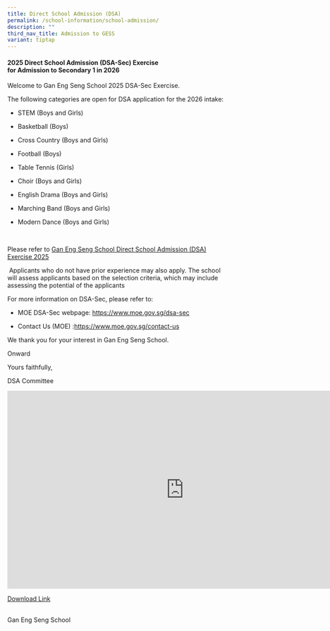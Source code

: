 ```yaml
---
title: Direct School Admission (DSA)
permalink: /school-information/school-admission/
description: ""
third_nav_title: Admission to GESS
variant: tiptap
---
```

<h4><strong>2025 Direct School Admission (DSA-Sec) Exercise<br>for Admission to Secondary 1 in 2026</strong></h4>
<p>Welcome to Gan Eng Seng School 2025 DSA-Sec Exercise.</p>
<p>The following categories are open for DSA application for the 2026 intake:</p>
<ul data-tight="true" class="tight">
<li>
<p>STEM (Boys and Girls)</p>
</li>
<li>
<p>Basketball (Boys)</p>
</li>
<li>
<p>Cross Country (Boys and Girls)</p>
</li>
<li>
<p>Football (Boys)</p>
</li>
<li>
<p>Table Tennis (Girls)</p>
</li>
<li>
<p>Choir (Boys and Girls)</p>
</li>
<li>
<p>English Drama (Boys and Girls)</p>
</li>
<li>
<p>Marching Band (Boys and Girls)</p>
</li>
<li>
<p>Modern Dance (Boys and Girls)</p>
</li>
</ul>
<p>&nbsp;</p>
<p>Please refer to <a href="/files/DSA_Sec_2025_For_School_Portal.pdf" rel="noopener nofollow" target="_blank">Gan Eng Seng School Direct School Admission (DSA) Exercise 2025</a>
</p>
<p>&nbsp;Applicants who do not have prior experience may also apply. The
school will assess applicants based on the selection criteria, which may
include assessing the potential of the applicants</p>
<p>For more information on DSA-Sec, please refer to:</p>
<ul data-tight="true" class="tight">
<li>
<p>MOE DSA-Sec webpage:&nbsp;<a href="https://www.moe.gov.sg/secondary/dsa" rel="noopener noreferrer nofollow" target="_blank">https://www.moe.gov.sg/dsa-sec</a>
</p>
</li>
<li>
<p>Contact Us (MOE) :<a href="https://www.moe.gov.sg/contact-us" rel="noopener noreferrer nofollow" target="_blank">https://www.moe.gov.sg/contact-us</a>
</p>
</li>
</ul>
<p>We thank you for your interest in Gan Eng Seng School.</p>
<p>Onward</p>
<p></p>
<p>Yours faithfully,</p>
<p>DSA Committee</p>
<p></p>
<div class="iframe-wrapper">
<iframe height="450" width="800" allowfullscreen="true" frameborder="0" src="https://www.youtube.com/embed/i7d6xaVJtKU"></iframe>
</div>
<p></p>
<p><a href="https://www.dropbox.com/scl/fi/qc5xs20plqtf97ghhdweq/140th-Anniversary-Production_Final.mp4?rlkey=85923w56o5f3x8x00h8szqxcm&amp;st=tz7lpwhf&amp;dl=0" rel="noopener nofollow" target="_blank">Download Link</a>
</p>
<p>
<br>Gan Eng Seng School</p>